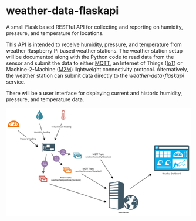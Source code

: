 # weather-data-flaskapi
A small Flask based RESTful API for collecting and reporting on humidity, pressure, and temperature for locations.

This API is intended to receive humidity, pressure, and temperature from weather Raspberry Pi based weather stations. The weather station setup will be documented along with the Python code to read data from the sensor and submit the data to either [MQTT](http://mqtt.org/), an Internet of Things ([IoT](https://en.wikipedia.org/wiki/Internet_of_things)) or Machine-2-Machine ([M2M](https://en.wikipedia.org/wiki/Machine_to_machine)) lightweight connectivity protocol. Alternatively, the weather station can submit data directly to the *weather-data-flaskapi* service.

There will be a user interface for dsplaying current and historic humidity, pressure, and temperature data.

![Architecture Diagram](/docs/assets/images/architecture.png)
